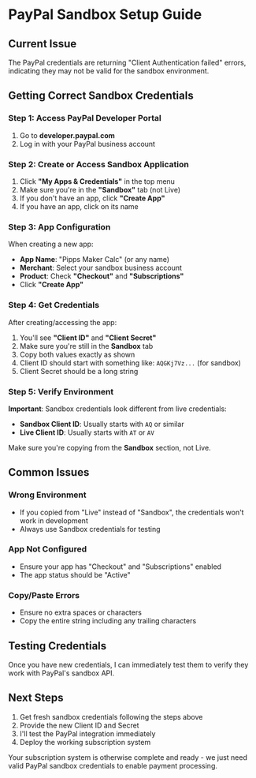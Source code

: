 # PayPal Sandbox Setup Guide

## Current Issue
The PayPal credentials are returning "Client Authentication failed" errors, indicating they may not be valid for the sandbox environment.

## Getting Correct Sandbox Credentials

### Step 1: Access PayPal Developer Portal
1. Go to **developer.paypal.com**
2. Log in with your PayPal business account

### Step 2: Create or Access Sandbox Application
1. Click **"My Apps & Credentials"** in the top menu
2. Make sure you're in the **"Sandbox"** tab (not Live)
3. If you don't have an app, click **"Create App"**
4. If you have an app, click on its name

### Step 3: App Configuration
When creating a new app:
- **App Name**: "Pipps Maker Calc" (or any name)
- **Merchant**: Select your sandbox business account
- **Product**: Check **"Checkout"** and **"Subscriptions"**
- Click **"Create App"**

### Step 4: Get Credentials
After creating/accessing the app:
1. You'll see **"Client ID"** and **"Client Secret"**
2. Make sure you're still in the **Sandbox** tab
3. Copy both values exactly as shown
4. Client ID should start with something like: `AQGKj7Vz...` (for sandbox)
5. Client Secret should be a long string

### Step 5: Verify Environment
**Important**: Sandbox credentials look different from live credentials:
- **Sandbox Client ID**: Usually starts with `AQ` or similar
- **Live Client ID**: Usually starts with `AT` or `AV`

Make sure you're copying from the **Sandbox** section, not Live.

## Common Issues

### Wrong Environment
- If you copied from "Live" instead of "Sandbox", the credentials won't work in development
- Always use Sandbox credentials for testing

### App Not Configured
- Ensure your app has "Checkout" and "Subscriptions" enabled
- The app status should be "Active"

### Copy/Paste Errors
- Ensure no extra spaces or characters
- Copy the entire string including any trailing characters

## Testing Credentials
Once you have new credentials, I can immediately test them to verify they work with PayPal's sandbox API.

## Next Steps
1. Get fresh sandbox credentials following the steps above
2. Provide the new Client ID and Secret
3. I'll test the PayPal integration immediately
4. Deploy the working subscription system

Your subscription system is otherwise complete and ready - we just need valid PayPal sandbox credentials to enable payment processing.